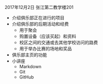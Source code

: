 2017年12月2日 张江第二教学楼201

- 介绍俱乐部正在进行的项目
- 介绍俱乐部的后期活动和经费
  - 用于聚会
  - 购置设备（应该买起）和资料
  - 校区之间的交通或去其他学校访问的路费
  - 用于举办比赛的场地和奖品
- 俱乐部主页的功能
- 小讲座
  - Markdown
  - Git
  - GitHub

